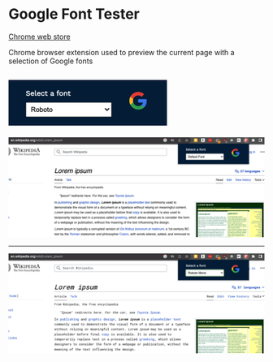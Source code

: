 # Google Font Tester

[Chrome web store](https://chrome.google.com/webstore/category/extensions?hl=en)

Chrome browser extension used to preview the current page with a selection of Google fonts

## ![Extension popup](./images/GFT-popup.png)

![App screenshot 1](./images/GFT-screenshot1.png)  
  
---  

![App screenshot 2](./images/GFT-screenshot2.png)
